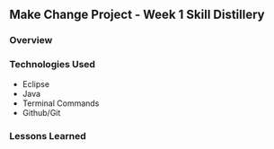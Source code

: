## Make Change Project - Week 1 Skill Distillery

### Overview

### Technologies Used
- Eclipse
- Java
- Terminal Commands
- Github/Git

### Lessons Learned